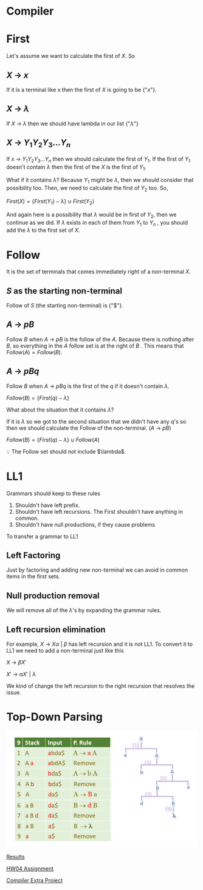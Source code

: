 # Compiler

# First

Let's assume we want to calculate the first of $X$. So 

## $X$  → $x$

If it is a terminal like x then the first of $X$ is going to be {"$x$"}.

## $X$ → $\lambda$

If $X$ → $\lambda$ then we should have lambda in our list {"$\lambda$"}

## $X$ → $Y_1Y_2Y_3...Y_n$

If $x$ → $Y_1Y_2Y_3...Y_n$ then we should calculate the first of $Y_1$. If the first of $Y_1$ doesn't contain $\lambda$ then the first of the $X$ is the first of $Y_1$. 

What if it contains $\lambda$? 
Because $Y_1$ might be $\lambda$, then we should consider that possibility too. Then, we need to calculate the first of $Y_2$ too. So,

$First(X) = \{ First(Y_1) - \lambda \} \cup First(Y_2)$ 

And again here is a possibility that $\lambda$ would be in first of $Y_2$, then we continue as we did. If $\lambda$ exists in each of them from $Y_1$ to $Y_n$ , you should add the $\lambda$ to the first set of $X$.

# Follow

It is the set of terminals that comes immediately right of a non-terminal $X$.

## $S$ as the starting non-terminal

Follow of $S$ (the starting non-terminal) is {"$\$$"}.

## $A$ → $pB$

Follow $B$ when $A$ → $pB$ is the follow of the $A$. Because there is nothing after $B$, so everything in the $A$ follow set is at the right of $B$ . This means that $Follow(A)=Follow(B)$.

## $A$ → $pBq$

Follow $B$ when $A$ → $pBq$  is the first of the $q$ if it doesn't contain $\lambda$.

$Follow(B)=\{First(q) - \lambda \}$

What about the situation that it contains $\lambda$?

If it is $\lambda$ so we got to the second situation that we didn't have any q's so then we should calculate the Follow of the non-terminal. ($A$ → $pB$)

$Follow(B)=\{First(q) - \lambda \} \cup Follow(A)$

<aside>
💡 The Follow set should not include $\lambda$.

</aside>

# LL1

Grammars should keep to these rules

1. Shouldn't have left prefix. 
2. Shouldn't have left recursions. The First shouldn't have anything in common.
3. Shouldn't have null productions, if they cause problems

To transfer a grammar to LL1

## Left Factoring

Just by factoring and adding new non-terminal we can avoid in common items in the first sets.

## Null production removal

We will remove all of the $\lambda$'s by expanding the grammar rules.

## Left recursion elimination

For example, $X$ → $X\alpha$ | $\beta$ has left recursion and it is not LL1. To convert it to LL1 we need to add a non-terminal just like this

$X$ → $\beta X'$

$X'$ → $\alpha X'$ | $\lambda$

We kind of change the left recursion to the right recursion that resolves the issue.

# Top-Down Parsing

![Compiler%20aae9c6b3238a4ac69892bdf30334273f/Untitled.png](Compiler%20aae9c6b3238a4ac69892bdf30334273f/Untitled.png)

[Results](Compiler%20aae9c6b3238a4ac69892bdf30334273f/Results%208364ebc18800422281705a175f935a25.md)

[HW04 Assignment](Compiler%20aae9c6b3238a4ac69892bdf30334273f/HW04%20Assignment%20f2f422e445924aa3ad2d7bade320fa61.md)

[Compiler Extra Project](Compiler%20aae9c6b3238a4ac69892bdf30334273f/Compiler%20Extra%20Project%20880019066e4c467aaede73378ba2619a.md)